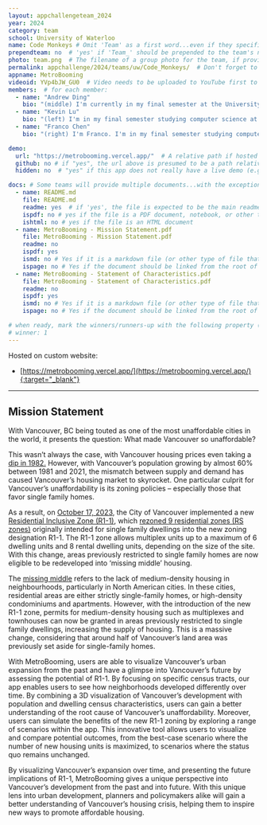 ```yaml
---
layout: appchallengeteam_2024
year: 2024
category: team
school: University of Waterloo
name: Code Monkeys # Omit 'Team' as a first word...even if they specifically named themselves "Team X"
prependteam: no  # 'yes' if 'Team_' should be prepended to the team's name (i.e., they specifically named themselves "Team X" instead of just "X")
photo: team.png  # The filename of a group photo for the team, if provided (e.g., team.jpg)...expected to be located inside the images folder in the team's repo.
permalink: appchallenge/2024/teams/uw/Code_Monkeys/  # Don't forget to update the school short-code in the URL...
appname: MetroBooming
videoid: YVp4bJW_GU0  # Video needs to be uploaded to YouTube first to get this ID
members:  # for each member:
  - name: "Andrew Ding"
    bio: "(middle) I'm currently in my final semester at the University of Waterloo studying Geomatics with a Joint Honours in Mathematics. As someone passionate in both geography and statistics, GIS and geospatial analysis was a perfect fit for me! I have competed previously at the International Geography Olympiad in 2019, winning a silver medal. In addition, during my undergraduate degree I had the opportunity to work as a research intern in Switzerland and go on exchange in Singapore. In my free time, I enjoy going on hikes, playing board games, or planning my next trip."
  - name: "Kevin Lu"
    bio: "(left) I'm in my final semester studying computer science at the University of Waterloo.  With a background in creating software, I enjoy building interactive applications that tell stories from unique perspectives. In my free time, I'm either cooking up beats at the studio or snapping photos of my travels."
  - name: "Franco Chen"
    bio: "(right) I'm Franco. I'm in my final semester studying computer science at the University of Waterloo. I enjoy playing badminton, eating food, and going to the gym. click clack"

demo:
  url: "https://metrobooming.vercel.app/"  # A relative path if hosted from the team's folder in the GitHub repo, otherwise a full url (and specify "no" for the github property below)
  github: no # if "yes", the url above is presumed to be a path relative to the gh_pages URL for the team in GitHub...otherwise, a full URL is expected.
  hidden: no  # "yes" if this app does not really have a live demo (e.g., mobile/AppStudio apps)

docs: # Some teams will provide multiple documents...with the exception of the README.md, these are generally expected to be in a docs/ subfolder of their repo
  - name: README.md
    file: README.md
    readme: yes  # if 'yes', the file is expected to be the main readme document at the root of the team's repository
    ispdf: no # yes if the file is a PDF document, notebook, or other type of file (since the filename will need to be appended to the URL)
    ishtml: no # yes if the file is an HTML document
  - name: MetroBooming - Mission Statement.pdf
    file: MetroBooming - Mission Statement.pdf
    readme: no
    ispdf: yes
    ismd: no # Yes if it is a markdown file (or other type of file that can be previewed in GitHub)
    ispage: no # Yes if the document should be linked from the root of the repo, otherwise it is expected to be in the /docs subfolder
  - name: MetroBooming - Statement of Characteristics.pdf
    file: MetroBooming - Statement of Characteristics.pdf
    readme: no
    ispdf: yes
    ismd: no # Yes if it is a markdown file (or other type of file that can be previewed in GitHub)
    ispage: no # Yes if the document should be linked from the root of the repo, otherwise it is expected to be in the /docs subfolder

# when ready, mark the winners/runners-up with the following property (1, 2 or 3 for winners and first/second runners-up):
# winner: 1
---
```


Hosted on custom website:

- [https://metrobooming.vercel.app/](https://metrobooming.vercel.app/){:target="_blank"}


---

## Mission Statement

With Vancouver, BC being touted as one of the most unaffordable cities in the world, it presents the question: What made Vancouver so unaffordable?

This wasn’t always the case, with Vancouver housing prices even taking a [dip in 1982.](https://www.cbc.ca/archives/when-vancouver-real-estate-prices-were-falling-in-1982-1.5680987) However, with Vancouver’s population growing by almost 60% between 1981 and 2021, the mismatch between supply and demand has caused Vancouver’s housing market to skyrocket. One particular culprit for Vancouver’s unaffordability is its zoning policies – especially those that favor single family homes.

As a result, on [October 17, 2023](https://www.shapeyourcity.ca/multiplexes/news_feed/nov-2023-r1-1-documents-and-application-materials-available-2), the City of Vancouver implemented a new [Residential Inclusive Zone (R1-1)](https://bylaws.vancouver.ca/zoning/zoning-by-law-district-schedule-r1-1.pdf), which [rezoned 9 residential zones (RS zones)](https://council.vancouver.ca/20230725/documents/rr2.pdf) originally intended for single family dwellings into the new zoning designation R1-1. The R1-1 zone allows multiplex units up to a maximum of 6 dwelling units and 8 rental dwelling units, depending on the size of the site. With this change, areas previously restricted to single family homes are now eligible to be redeveloped into ‘missing middle’ housing. 

The [missing middle](https://www.youtube.com/watch?v=sJFn20hzccI) refers to the lack of medium-density housing in neighbourhoods, particularly in North American cities. In these cities, residential areas are either strictly single-family homes, or high-density condominiums and apartments. However, with the introduction of the new R1-1 zone, permits for medium-density housing such as multiplexes and townhouses can now be granted in areas previously restricted to single family dwellings, increasing the supply of housing. This is a massive change, considering that around half of Vancouver’s land area was previously set aside for single-family homes.

With MetroBooming, users are able to visualize Vancouver’s urban expansion from the past and have a glimpse into Vancouver’s future by assessing the potential of R1-1. By focusing on specific census tracts, our app enables users to see how neighborhoods developed differently over time. By combining a 3D visualization of Vancouver’s development with population and dwelling census characteristics, users can gain a better understanding of the root cause of Vancouver’s unaffordability. Moreover, users can simulate the benefits of the new R1-1 zoning by exploring a range of scenarios within the app. This innovative tool allows users to visualize and compare potential outcomes, from the best-case scenario where the number of new housing units is maximized, to scenarios where the status quo remains unchanged.

By visualizing Vancouver’s expansion over time, and presenting the future implications of R1-1, MetroBooming gives a unique perspective into Vancouver’s development from the past and into future. With this unique lens into urban development, planners and policymakers alike will gain a better understanding of Vancouver’s housing crisis, helping them to inspire new ways to promote affordable housing. 